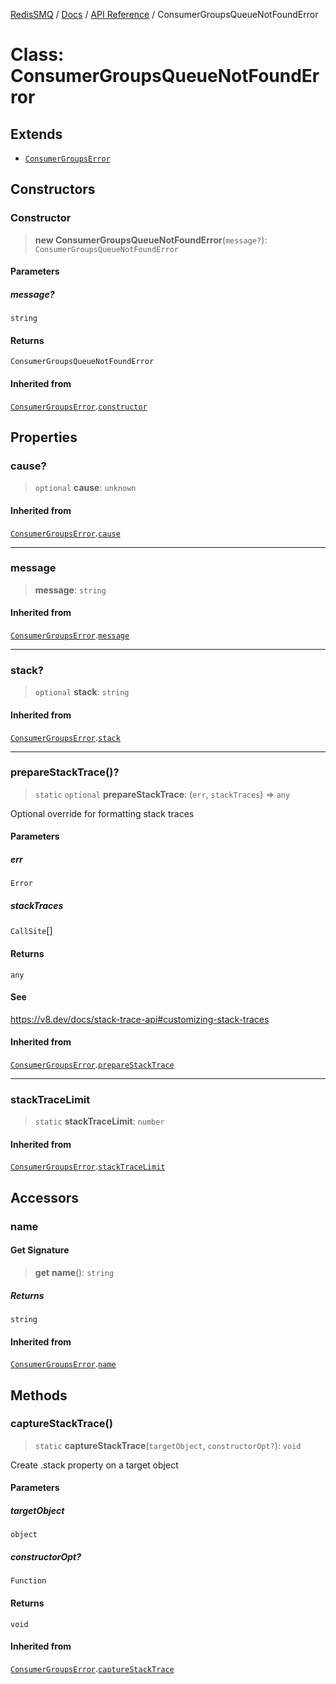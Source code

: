 [RedisSMQ](../../../README.md) / [Docs](../../README.md) / [API Reference](../README.md) / ConsumerGroupsQueueNotFoundError

# Class: ConsumerGroupsQueueNotFoundError

## Extends

- [`ConsumerGroupsError`](ConsumerGroupsError.md)

## Constructors

### Constructor

> **new ConsumerGroupsQueueNotFoundError**(`message?`): `ConsumerGroupsQueueNotFoundError`

#### Parameters

##### message?

`string`

#### Returns

`ConsumerGroupsQueueNotFoundError`

#### Inherited from

[`ConsumerGroupsError`](ConsumerGroupsError.md).[`constructor`](ConsumerGroupsError.md#constructor)

## Properties

### cause?

> `optional` **cause**: `unknown`

#### Inherited from

[`ConsumerGroupsError`](ConsumerGroupsError.md).[`cause`](ConsumerGroupsError.md#cause)

***

### message

> **message**: `string`

#### Inherited from

[`ConsumerGroupsError`](ConsumerGroupsError.md).[`message`](ConsumerGroupsError.md#message)

***

### stack?

> `optional` **stack**: `string`

#### Inherited from

[`ConsumerGroupsError`](ConsumerGroupsError.md).[`stack`](ConsumerGroupsError.md#stack)

***

### prepareStackTrace()?

> `static` `optional` **prepareStackTrace**: (`err`, `stackTraces`) => `any`

Optional override for formatting stack traces

#### Parameters

##### err

`Error`

##### stackTraces

`CallSite`[]

#### Returns

`any`

#### See

https://v8.dev/docs/stack-trace-api#customizing-stack-traces

#### Inherited from

[`ConsumerGroupsError`](ConsumerGroupsError.md).[`prepareStackTrace`](ConsumerGroupsError.md#preparestacktrace)

***

### stackTraceLimit

> `static` **stackTraceLimit**: `number`

#### Inherited from

[`ConsumerGroupsError`](ConsumerGroupsError.md).[`stackTraceLimit`](ConsumerGroupsError.md#stacktracelimit)

## Accessors

### name

#### Get Signature

> **get** **name**(): `string`

##### Returns

`string`

#### Inherited from

[`ConsumerGroupsError`](ConsumerGroupsError.md).[`name`](ConsumerGroupsError.md#name)

## Methods

### captureStackTrace()

> `static` **captureStackTrace**(`targetObject`, `constructorOpt?`): `void`

Create .stack property on a target object

#### Parameters

##### targetObject

`object`

##### constructorOpt?

`Function`

#### Returns

`void`

#### Inherited from

[`ConsumerGroupsError`](ConsumerGroupsError.md).[`captureStackTrace`](ConsumerGroupsError.md#capturestacktrace)
